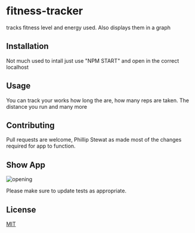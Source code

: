 # fitness-tracker
tracks fitness level and energy used.
Also displays them in a graph




## Installation
Not much used to intall just use "NPM START"
and open in the correct localhost 


## Usage

You can track your works how long the are, how many reps are taken.
The distance you run and many more



## Contributing
Pull requests are welcome, Phillip Stewat as made most of the changes required for app to function.
 
## Show App

![opening]()

Please make sure to update tests as appropriate.

## License
[MIT](https://choosealicense.com/licenses/mit/)

